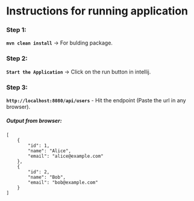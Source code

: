 # Instructions for running application

### **Step 1:**
**` mvn clean install `** -> For bulding package.

### **Step 2:**
**` Start the Application `** -> Click on the run button in intellij.

### **Step 3:**
**` http://localhost:8080/api/users `** - Hit the endpoint (Paste the url in any browser).
#####   *Output from browser:*
```
[
    {
        "id": 1,
        "name": "Alice",
        "email": "alice@example.com"
    },
    {
        "id": 2,
        "name": "Bob",
        "email": "bob@example.com"
    }
]
```

